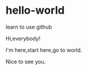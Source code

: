 # hello-world
learn to use github

Hi,everybody!

I'm here,start here,go to world.

Nice to see you.
